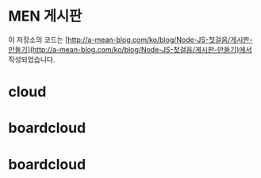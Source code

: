 # MEN 게시판
이 저장소의 코드는
[http://a-mean-blog.com/ko/blog/Node-JS-첫걸음/게시판-만들기](http://a-mean-blog.com/ko/blog/Node-JS-첫걸음/게시판-만들기)에서 작성되었습니다.
<br>
# cloud
# boardcloud
# boardcloud
